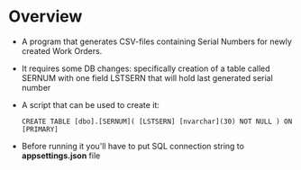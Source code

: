 # Overview

- A program that generates CSV-files containing Serial Numbers for newly created Work Orders.
- It requires some DB changes: specifically creation of a table called SERNUM with one field LSTSERN that will hold last generated serial number
- A script that can be used to create it:

  `CREATE TABLE [dbo].[SERNUM](
  	[LSTSERN] [nvarchar](30) NOT NULL
  ) ON [PRIMARY]`

- Before running it you'll have to put SQL connection string to **appsettings.json** file
